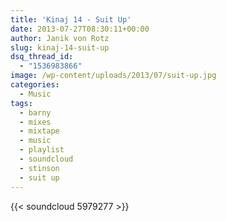 ```yaml
---
title: 'Kinaj 14 - Suit Up'
date: 2013-07-27T08:30:11+00:00
author: Janik von Rotz
slug: kinaj-14-suit-up
dsq_thread_id:
  - "1536983866"
image: /wp-content/uploads/2013/07/suit-up.jpg
categories:
  - Music
tags:
  - barny
  - mixes
  - mixtape
  - music
  - playlist
  - soundcloud
  - stinson
  - suit up
---
```

{{< soundcloud 5979277 >}}